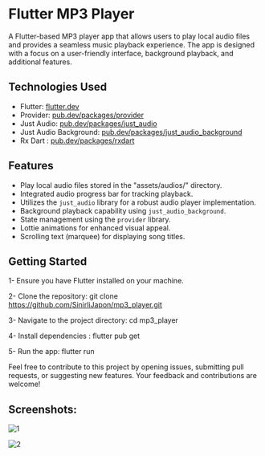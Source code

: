 # Flutter MP3 Player

A Flutter-based MP3 player app that allows users to play local audio files and provides a seamless music playback experience. The app is designed with a focus on a user-friendly interface, background playback, and additional features.

## Technologies Used

- Flutter: [flutter.dev](https://flutter.dev/)
- Provider: [pub.dev/packages/provider](https://pub.dev/packages/provider)
- Just Audio: [pub.dev/packages/just_audio](https://pub.dev/packages/just_audio)
- Just Audio Background: [pub.dev/packages/just_audio_background](https://pub.dev/packages/just_audio_background)
- Rx Dart : [pub.dev/packages/rxdart](https://pub.dev/packages/rxdart)

## Features

- Play local audio files stored in the "assets/audios/" directory.
- Integrated audio progress bar for tracking playback.
- Utilizes the `just_audio` library for a robust audio player implementation.
- Background playback capability using `just_audio_background`.
- State management using the `provider` library.
- Lottie animations for enhanced visual appeal.
- Scrolling text (marquee) for displaying song titles.

## Getting Started

1- Ensure you have Flutter installed on your machine.

2- Clone the repository: git clone https://github.com/SinirliJapon/mp3_player.git
    
3- Navigate to the project directory: cd mp3_player
    
4- Install dependencies : flutter pub get

5- Run the app: flutter run

Feel free to contribute to this project by opening issues, submitting pull requests, or suggesting new features. Your feedback and contributions are welcome!

## Screenshots:

![1](https://github.com/SinirliJapon/mp3_player/assets/74076865/f5398d5d-3a3d-4ede-8cd5-c5fd4ce8c4b5)

![2](https://github.com/SinirliJapon/mp3_player/assets/74076865/15452961-fb51-4723-845a-51c2614427bc)

